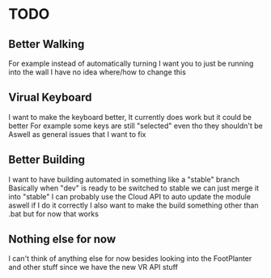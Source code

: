 # TODO

## Better Walking

For example instead of automatically turning I want you to just be running into the wall
I have no idea where/how to change this

## Virual Keyboard

I want to make the keyboard better, It currently does work but it could be better
For example some keys are still "selected" even tho they shouldn't be
Aswell as general issues that I want to fix

## Better Building

I want to have building automated in something like a "stable" branch
Basically when "dev" is ready to be switched to stable we can just merge it into "stable"
I can probably use the Cloud API to auto update the module aswell if I do it correctly
I also want to make the build something other than .bat but for now that works

## Nothing else for now

I can't think of anything else for now besides looking into the FootPlanter and other stuff
since we have the new VR API stuff
